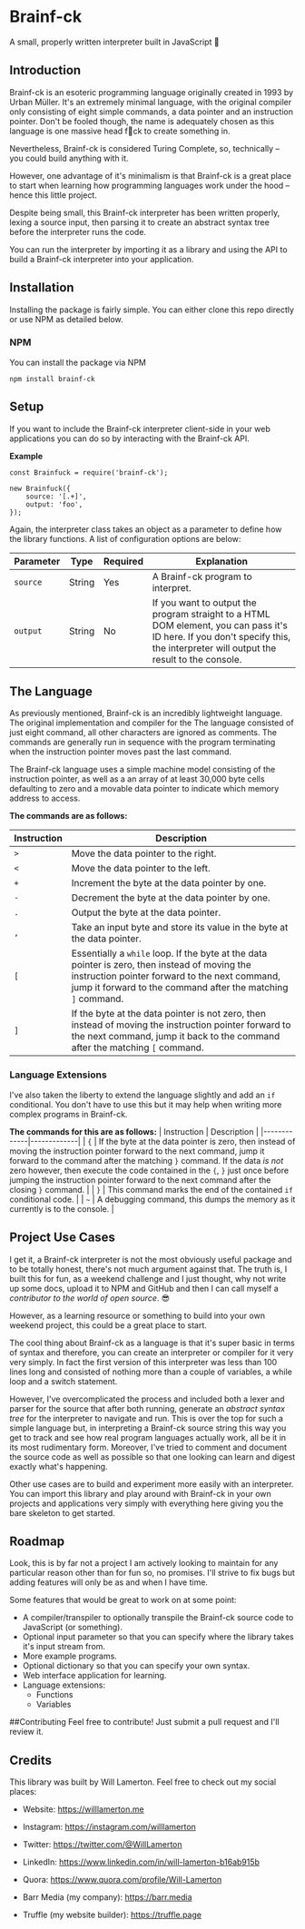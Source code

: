# Brainf-ck
A small, properly written interpreter built in JavaScript 🤯

## Introduction
Brainf-ck is an esoteric programming language originally created in 1993 by Urban Müller. It's an extremely minimal language, with the original compiler only consisting of eight simple commands, a data pointer and an instruction pointer. Don't be fooled though, the name is adequately chosen as this language is one massive head f🤯ck to create something in.

Nevertheless, Brainf-ck is considered Turing Complete, so, technically – you could build anything with it.

However, one advantage of it's minimalism is that Brainf-ck is a great place to start when learning how programming languages work under the hood – hence this little project.

Despite being small, this Brainf-ck interpreter has been written properly, lexing a source input, then parsing it to create an abstract syntax tree before the interpreter runs the code.

You can run the interpreter by importing it as a library and using the API to build a Brainf-ck interpreter into your application.

## Installation
Installing the package is fairly simple. You can either clone this repo directly or use NPM as detailed below.

### NPM
You can install the package via NPM
```
npm install brainf-ck
```

## Setup
If you want to include the Brainf-ck interpreter client-side in your web applications you can do so by interacting with the Brainf-ck API.

**Example**
```
const Brainfuck = require('brainf-ck');

new Brainfuck({
    source: '[.+]',
    output: 'foo',
});
```

Again, the interpreter class takes an object as a parameter to define how the library functions. A list of configuration options are below:

| Parameter | Type | Required | Explanation                                                      |
|-----------|------------|----------|------------------------------------------------------------------|
| ```source```    | String | Yes    | A Brainf-ck program to interpret. |
| ```output```    | String | No     | If you want to output the program straight to a HTML DOM element, you can pass it's ID here. If you don't specify this, the interpreter will output the result to the console. |


## The Language
As previously mentioned, Brainf-ck is an incredibly lightweight language. The original implementation and compiler for the The language consisted of just eight command, all other characters are ignored as comments. The commands are generally run in sequence with the program terminating when the instruction pointer moves past the last command.

The Brainf-ck language uses a simple machine model consisting of the instruction pointer, as well as a an array of at least 30,000 byte cells defaulting to zero and a movable data pointer to indicate which memory address to access.

**The commands are as follows:**

| Instruction | Description |
|-------------|-------------|
| ```>```     | Move the data pointer to the right. |
| ```<```     | Move the data pointer to the left. |
| ```+```     | Increment the byte at the data pointer by one. |
| ```-```     | Decrement the byte at the data pointer by one. |
| ```.```     | Output the byte at the data pointer. |
| ```,```     | Take an input byte and store its value in the byte at the data pointer. |
| ```[```     | Essentially a ```while``` loop. If the byte at the data pointer is zero, then instead of moving the instruction pointer forward to the next command, jump it forward to the command after the matching ```]``` command. |
| ```]```     | If the byte at the data pointer is not zero, then instead of moving the instruction pointer forward to the next command, jump it back to the command after the matching ```[``` command. |

### Language Extensions
I've also taken the liberty to extend the language slightly and add an ```if``` conditional. You don't have to use this but it may help when writing more complex programs in Brainf-ck.

**The commands for this are as follows:**
| Instruction | Description |
|-------------|-------------|
| ```{```     | If the byte at the data pointer is zero, then instead of moving the instruction pointer forward to the next command, jump it forward to the command after the matching ```}``` command. If the data *is not* zero however, then execute the code contained in the ```{```, ```}``` just once before jumping the instruction pointer forward to the next command after the closing ```}``` command. |
| ```}```     | This command marks the end of the contained ```if``` conditional code. |
| ```~```     | A debugging command, this dumps the memory as it currently is to the console. |

## Project Use Cases
I get it, a Brainf-ck interpreter is not the most obviously useful package and to be totally honest, there's not much argument against that. The truth is, I built this for fun, as a weekend challenge and I just thought, why not write up some docs, upload it to NPM and GitHub and then I can call myself a *contributor to the world of open source*. 😎

However, as a learning resource or something to build into your own weekend project, this could be a great place to start.

The cool thing about Brainf-ck as a language is that it's super basic in terms of syntax and therefore, you can create an interpreter or compiler for it very very simply. In fact the first version of this interpreter was less than 100 lines long and consisted of nothing more than a couple of variables, a while loop and a switch statement.

However, I've overcomplicated the process and included both a lexer and parser for the source that after both running, generate an *abstract syntax tree* for the interpreter to navigate and run. This is over the top for such a simple language but, in interpreting a Brainf-ck source string this way you get to track and see how real program languages actually work, all be it in its most rudimentary form. Moreover, I've tried to comment and document the source code as well as possible so that one looking can learn and digest exactly what's happening.

Other use cases are to build and experiment more easily with an interpreter. You can import this library and play around with Brainf-ck in your own projects and applications very simply with everything here giving you the bare skeleton to get started.

## Roadmap
Look, this is by far not a project I am actively looking to maintain for any particular reason other than for fun so, no promises. I'll strive to fix bugs but adding features will only be as and when I have time.

Some features that would be great to work on at some point:

- A compiler/transpiler to optionally transpile the Brainf-ck source code to JavaScript (or something).
- Optional input parameter so that you can specify where the library takes it's input stream from.
- More example programs.
- Optional dictionary so that you can specify your own syntax.
- Web interface application for learning.
- Language extensions:
    - Functions
    - Variables



##Contributing
Feel free to contribute! Just submit a pull request and I'll review it.

## Credits
This library was built by Will Lamerton. Feel free to check out my social places:

- Website: https://willlamerton.me
- Instagram: https://instagram.com/willlamerton
- Twitter: https://twitter.com/@WillLamerton
- LinkedIn: https://www.linkedin.com/in/will-lamerton-b16ab915b
- Quora: https://www.quora.com/profile/Will-Lamerton

- Barr Media (my company): https://barr.media
- Truffle (my website builder): https://truffle.page
